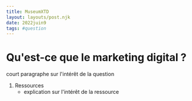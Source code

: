 ```yaml
---
title: MuseumXTD
layout: layouts/post.njk
date: 2022juin9
tags: #question
---
```

# Qu'est-ce que le marketing digital ?

court paragraphe sur l'intérêt de la question


1. Ressources
	- explication sur l'intérêt de la ressource
